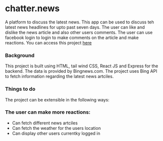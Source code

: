 # chatter.news
A platform to discuss the latest news. This app can be used to discuss teh latest news headlines for upto past seven days. The user can like and dislike the news article and also other users comments. The user can use facebook login to login to make comments on the article and make reactions. 
You can access this project [here](/chatter.news)


### Background
This project is built using HTML, tail wind CSS, React JS and Express for the backend. The data is provided by Bingnews.com. The project uses Bing API to fetch information regarding the latest news artciles.

### Things to do
The project can be extensible in the following ways:

### The user can make more reactions:
* Can fetch different news artciles
* Can fetch the weather for the users location
* Can display other users currentky logged in 
